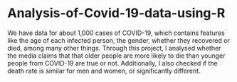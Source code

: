 # Analysis-of-Covid-19-data-using-R

We have data for about 1,000 cases of COVID-19, which contains features like the age of each infected person, the gender, whether they recovered or died, among many other things. Through this project, I analysed whether the media claims that that older people are more likely to die than younger people from COVID-19 are true or not. Additionally, I also checked if the death rate is similar for men and women, or significantly different.
